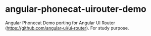 angular-phonecat-uirouter-demo
==============================

Angular Phonecat Demo porting for Angular UI Router (https://github.com/angular-ui/ui-router). For study purpose.
